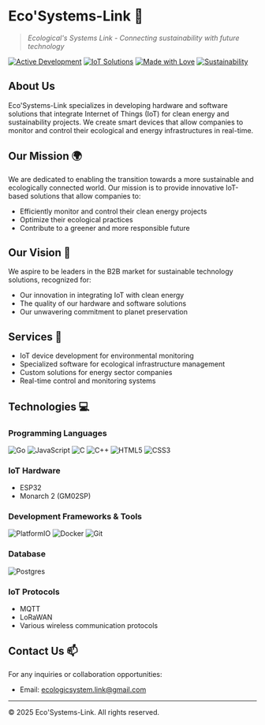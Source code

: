 # Eco'Systems-Link 🌱

> *Ecological's Systems Link - Connecting sustainability with future technology*

[![Active Development](https://img.shields.io/badge/Status-Active-success)](https://github.com/EcoSystemLink)
[![IoT Solutions](https://img.shields.io/badge/IoT-Solutions-blue)](https://github.com/EcoSystemLink)
[![Made with Love](https://img.shields.io/badge/Made%20with-Love-red)](https://github.com/EcoSystemLink)
[![Sustainability](https://img.shields.io/badge/Focus-Sustainability-brightgreen)](https://github.com/EcoSystemLink)

## About Us

Eco'Systems-Link specializes in developing hardware and software solutions that integrate Internet of Things (IoT) for clean energy and sustainability projects. We create smart devices that allow companies to monitor and control their ecological and energy infrastructures in real-time.

## Our Mission 🌍

We are dedicated to enabling the transition towards a more sustainable and ecologically connected world. Our mission is to provide innovative IoT-based solutions that allow companies to:

- Efficiently monitor and control their clean energy projects
- Optimize their ecological practices
- Contribute to a greener and more responsible future

## Our Vision 🎯

We aspire to be leaders in the B2B market for sustainable technology solutions, recognized for:

- Our innovation in integrating IoT with clean energy
- The quality of our hardware and software solutions
- Our unwavering commitment to planet preservation

## Services 🔧

- IoT device development for environmental monitoring
- Specialized software for ecological infrastructure management
- Custom solutions for energy sector companies
- Real-time control and monitoring systems

## Technologies 💻

### Programming Languages
![Go](https://img.shields.io/badge/go-%2300ADD8.svg?style=for-the-badge&logo=go&logoColor=white)
![JavaScript](https://img.shields.io/badge/javascript-%23323330.svg?style=for-the-badge&logo=javascript&logoColor=%23F7DF1E)
![C](https://img.shields.io/badge/c-%2300599C.svg?style=for-the-badge&logo=c&logoColor=white)
![C++](https://img.shields.io/badge/c++-%2300599C.svg?style=for-the-badge&logo=c%2B%2B&logoColor=white)
![HTML5](https://img.shields.io/badge/html5-%23E34F26.svg?style=for-the-badge&logo=html5&logoColor=white)
![CSS3](https://img.shields.io/badge/css3-%231572B6.svg?style=for-the-badge&logo=css3&logoColor=white)

### IoT Hardware
- ESP32
- Monarch 2 (GM02SP)

### Development Frameworks & Tools
![PlatformIO](https://img.shields.io/badge/PlatformIO-%23000000.svg?style=for-the-badge&logo=platformio&logoColor=white)
![Docker](https://img.shields.io/badge/docker-%230db7ed.svg?style=for-the-badge&logo=docker&logoColor=white)
![Git](https://img.shields.io/badge/git-%23F05033.svg?style=for-the-badge&logo=git&logoColor=white)

### Database
![Postgres](https://img.shields.io/badge/postgres-%23316192.svg?style=for-the-badge&logo=postgresql&logoColor=white)

### IoT Protocols
- MQTT
- LoRaWAN
- Various wireless communication protocols

## Contact Us 📫

For any inquiries or collaboration opportunities:
- Email: ecologicsystem.link@gmail.com

---

© 2025 Eco'Systems-Link. All rights reserved.

